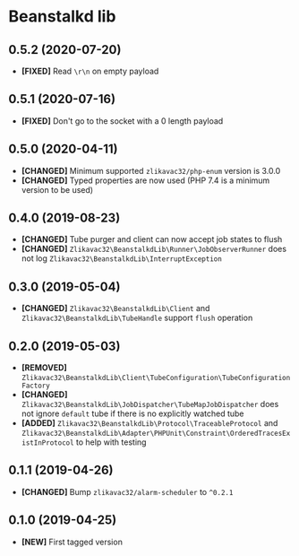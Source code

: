# Beanstalkd lib

## 0.5.2 (2020-07-20)

* **[FIXED]** Read `\r\n` on empty payload

## 0.5.1 (2020-07-16)

* **[FIXED]** Don't go to the socket with a 0 length payload

## 0.5.0 (2020-04-11)

* **[CHANGED]** Minimum supported `zlikavac32/php-enum` version is 3.0.0
* **[CHANGED]** Typed properties are now used (PHP 7.4 is a minimum version to be used)

## 0.4.0 (2019-08-23)

* **[CHANGED]** Tube purger and client can now accept job states to flush
* **[CHANGED]** `Zlikavac32\BeanstalkdLib\Runner\JobObserverRunner` does not log `Zlikavac32\BeanstalkdLib\InterruptException`

## 0.3.0 (2019-05-04)

* **[CHANGED]** `Zlikavac32\BeanstalkdLib\Client` and `Zlikavac32\BeanstalkdLib\TubeHandle` support `flush` operation

## 0.2.0 (2019-05-03)

* **[REMOVED]** `Zlikavac32\BeanstalkdLib\Client\TubeConfiguration\TubeConfigurationFactory`
* **[CHANGED]** `Zlikavac32\BeanstalkdLib\JobDispatcher\TubeMapJobDispatcher` does not ignore `default` tube if there is no explicitly watched tube
* **[ADDED]** `Zlikavac32\BeanstalkdLib\Protocol\TraceableProtocol` and `Zlikavac32\BeanstalkdLib\Adapter\PHPUnit\Constraint\OrderedTracesExistInProtocol` to help with testing

## 0.1.1 (2019-04-26)

* **[CHANGED]** Bump `zlikavac32/alarm-scheduler` to `^0.2.1`

## 0.1.0 (2019-04-25)

* **[NEW]** First tagged version
